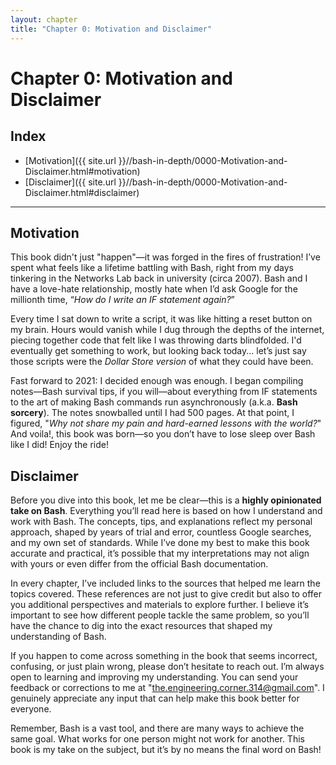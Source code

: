```yaml
---
layout: chapter
title: "Chapter 0: Motivation and Disclaimer"
---
```

# Chapter 0: Motivation and Disclaimer

## Index
* [Motivation]({{ site.url }}//bash-in-depth/0000-Motivation-and-Disclaimer.html#motivation)
* [Disclaimer]({{ site.url }}//bash-in-depth/0000-Motivation-and-Disclaimer.html#disclaimer)

<hr style="width:100%;text-align:center;margin-left:0;margin-bottom:10px">

## Motivation

This book didn't just "happen"—it was forged in the fires of frustration! I’ve spent what feels like a lifetime battling with Bash, right from my days tinkering in the Networks Lab back in university (circa 2007). Bash and I have a love-hate relationship, mostly hate when I’d ask Google for the millionth time, “*How do I write an IF statement again?*”

Every time I sat down to write a script, it was like hitting a reset button on my brain. Hours would vanish while I dug through the depths of the internet, piecing together code that felt like I was throwing darts blindfolded. I'd eventually get something to work, but looking back today... let’s just say those scripts were the *Dollar Store version* of what they could have been.

Fast forward to 2021: I decided enough was enough. I began compiling notes—Bash survival tips, if you will—about everything from IF statements to the art of making Bash commands run asynchronously (a.k.a. **Bash sorcery**). The notes snowballed until I had 500 pages. At that point, I figured, "*Why not share my pain and hard-earned lessons with the world?*" And voila!, this book was born—so you don’t have to lose sleep over Bash like I did! Enjoy the ride!

## Disclaimer

Before you dive into this book, let me be clear—this is a **highly opinionated take on Bash**. Everything you’ll read here is based on how I understand and work with Bash. The concepts, tips, and explanations reflect my personal approach, shaped by years of trial and error, countless Google searches, and my own set of standards. While I’ve done my best to make this book accurate and practical, it’s possible that my interpretations may not align with yours or even differ from the official Bash documentation.

In every chapter, I’ve included links to the sources that helped me learn the topics covered. These references are not just to give credit but also to offer you additional perspectives and materials to explore further. I believe it’s important to see how different people tackle the same problem, so you’ll have the chance to dig into the exact resources that shaped my understanding of Bash.

If you happen to come across something in the book that seems incorrect, confusing, or just plain wrong, please don’t hesitate to reach out. I’m always open to learning and improving my understanding. You can send your feedback or corrections to me at "[the.engineering.corner.314@gmail.com](mailto:the.engineering.corner.314@gmail.com)". I genuinely appreciate any input that can help make this book better for everyone.

Remember, Bash is a vast tool, and there are many ways to achieve the same goal. What works for one person might not work for another. This book is my take on the subject, but it’s by no means the final word on Bash!

